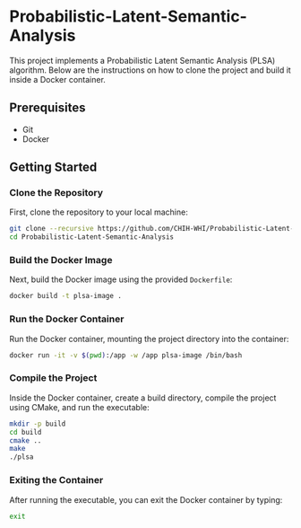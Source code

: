 # Probabilistic-Latent-Semantic-Analysis

This project implements a Probabilistic Latent Semantic Analysis (PLSA) algorithm. Below are the instructions on how to clone the project and build it inside a Docker container.

## Prerequisites

- Git
- Docker

## Getting Started

### Clone the Repository

First, clone the repository to your local machine:

```sh
git clone --recursive https://github.com/CHIH-WHI/Probabilistic-Latent-Semantic-Analysis.git
cd Probabilistic-Latent-Semantic-Analysis
```

### Build the Docker Image

Next, build the Docker image using the provided `Dockerfile`:

```sh
docker build -t plsa-image .
```

### Run the Docker Container

Run the Docker container, mounting the project directory into the container:

```sh
docker run -it -v $(pwd):/app -w /app plsa-image /bin/bash
```

### Compile the Project

Inside the Docker container, create a build directory, compile the project using CMake, and run the executable:

```sh
mkdir -p build
cd build
cmake ..
make
./plsa
```

### Exiting the Container

After running the executable, you can exit the Docker container by typing:

```sh
exit
```
